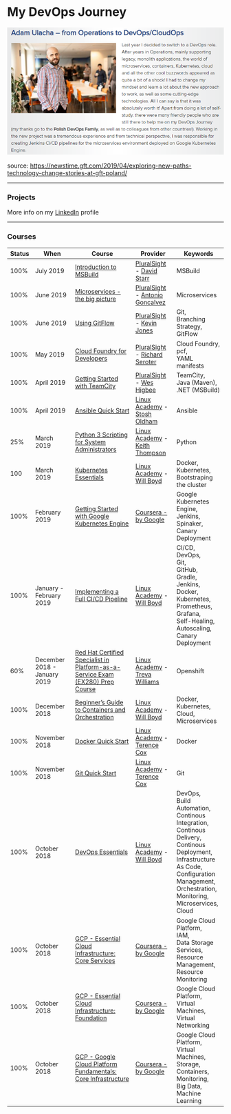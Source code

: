 # My DevOps Journey

![alt text](DevOps.png?raw=true)

source: https://newstime.gft.com/2019/04/exploring-new-paths-technology-change-stories-at-gft-poland/

---
### Projects
More info on my [LinkedIn](https://www.linkedin.com/in/adam-ulacha-3b96a75/) profile

---
### Courses

| Status   | When     | Course        | Provider      | Keywords           |     
| -------- | -------- | ------------- | ------------- | ------------------ |
|    100%           | July 2019  | [Introduction to MSBuild](https://app.pluralsight.com/library/courses/msbuild) | [PluralSight](https://pluralsight.com/) - [David Starr](https://app.pluralsight.com/profile/author/david-starr) | MSBuild |
|    100%           |  June 2019  | [Microservices - the big picture](https://app.pluralsight.com/library/courses/microservices-big-picture) | [PluralSight](https://pluralsight.com/) - [Antonio Goncalvez](https://antoniogoncalves.org/about/) | Microservices |
|    100%           | June 2019  | [Using GitFlow](https://app.pluralsight.com/library/courses/using-gitflow) | [PluralSight](https://pluralsight.com/) - [Kevin Jones](https://app.pluralsight.com/profile/author/kevin-jones) | Git,<br>Branching Strategy,<br>GitFlow |
|    100%           | May 2019  | [Cloud Foundry for Developers](https://app.pluralsight.com/library/courses/cloud-foundry-developers/) | [PluralSight](https://pluralsight.com/) - [Richard Seroter](https://seroter.wordpress.com/about/) | Cloud Foundry,<br>pcf,<br>YAML manifests |
|    100%           | April 2019  | [Getting Started with TeamCity](https://app.pluralsight.com/library/courses/teamcity-getting-started) | [PluralSight](https://pluralsight.com/) - [Wes Higbee](https://www.weshigbee.com/bio/) | TeamCity,<br>Java (Maven),<br>.NET (MSBuild) |
|    100%           | April 2019  | [Ansible Quick Start](https://linuxacademy.com/cp/modules/view/id/288) | [Linux Academy](https://linuxacademy.com/) - [Stosh Oldham](https://www.linkedin.com/in/stosh-c-oldham) | Ansible |
|    25%           | March 2019  | [Python 3 Scripting for System Administrators](https://linuxacademy.com/cp/modules/view/id/168) | [Linux Academy](https://linuxacademy.com/) - [Keith Thompson](https://linuxacademy.com/blog/linux-academy/employee-spotlight-keith-thompson-devops-training-architect/) | Python |
|    100           | March 2019  | [Kubernetes Essentials](https://linuxacademy.com/cp/modules/view/id/281) | [Linux Academy](https://linuxacademy.com/) - [Will Boyd](https://linuxacademy.com/blog/linuxacademy-com/behind-the-scenes/employee-spotlight-will-boyd-devops-training-architect/) | Docker,<br>Kubernetes,<br>Bootstraping the cluster  |
|    100%           | February 2019  | [Getting Started with Google Kubernetes Engine](https://www.coursera.org/learn/google-kubernetes-engine/home/welcome) | [Coursera - by Google](https://www.coursera.org/learn/google-kubernetes-engine/home/welcome) | Google Kubernetes Engine,<br>Jenkins,<br>Spinaker,<br>Canary Deployment |
|    100%           | January - February 2019  | [Implementing a Full CI/CD Pipeline](https://linuxacademy.com/devops/training/course/name/implementing-a-full-ci-cd-pipeline) | [Linux Academy](https://linuxacademy.com/) - [Will Boyd](https://linuxacademy.com/blog/linuxacademy-com/behind-the-scenes/employee-spotlight-will-boyd-devops-training-architect/) | CI/CD,<br>DevOps,<br>Git,<br>GitHub,<br>Gradle,<br>Jenkins,<br>Docker,<br>Kubernetes,<br>Prometheus,<br>Grafana,<br>Self-Healing,<br>Autoscaling,<br>Canary Deployment |
|    60%           | December 2018 - January 2019  | [Red Hat Certified Specialist in Platform-as-a-Service Exam (EX280) Prep Course](https://linuxacademy.com/cp/modules/view/id/149) | [Linux Academy](https://linuxacademy.com/) - [Treva Williams](https://www.openstack.org/community/speakers/profile/12618/treva-williams) | Openshift |
|     100%          | December 2018 | [Beginner’s Guide to Containers and Orchestration](https://linuxacademy.com/containers/training/course/name/beginners-guide-to-containers-and-orchestration) | [Linux Academy](https://linuxacademy.com/) - [Will Boyd](https://linuxacademy.com/blog/linuxacademy-com/behind-the-scenes/employee-spotlight-will-boyd-devops-training-architect/) | Docker,<br>Kubernetes,<br>Cloud,<br>Microservices |
|       100%        | November 2018 | [Docker Quick Start](https://linuxacademy.com/devops/training/course/name/docker-quick-start) | [Linux Academy](https://linuxacademy.com/) - [Terence Cox](https://linuxacademy.com/blog/linuxacademy-com/employee-spotlight-terry-cox/) | Docker
|       100%        | November 2018 | [Git Quick Start](https://linuxacademy.com/linux/training/course/name/git-quick-start) | [Linux Academy](https://linuxacademy.com/) - [Terence Cox](https://linuxacademy.com/blog/linuxacademy-com/employee-spotlight-terry-cox/) | Git
|       100%        | October 2018  | [DevOps Essentials](https://linuxacademy.com/devops/training/course/name/devops-essentials-2018) | [Linux Academy](https://linuxacademy.com/) - [Will Boyd](https://linuxacademy.com/blog/linuxacademy-com/behind-the-scenes/employee-spotlight-will-boyd-devops-training-architect/) | DevOps,<br>Build Automation,<br>Continous Integration,<br>Continous Delivery,<br>Continous Deployment,<br>Infrastructure As Code,<br>Configuration Management,<br>Orchestration,<br>Monitoring,<br>Microservices,<br>Cloud
|       100%        | October 2018  | [GCP - Essential Cloud Infrastructure: Core Services](https://www.coursera.org/learn/gcp-infrastructure-core-services) | [Coursera - by Google](https://www.coursera.org/programs/gcp-courses-gtm-sep18-u0w20) | Google Cloud Platform,<br>IAM,<br>Data Storage Services,<br>Resource Management,<br>Resource Monitoring |
|      100%         | October 2018  | [GCP - Essential Cloud Infrastructure: Foundation](https://www.coursera.org/learn/gcp-infrastructure-foundation)       | [Coursera - by Google](https://www.coursera.org/programs/gcp-courses-gtm-sep18-u0w20) | Google Cloud Platform,<br>Virtual Machines,<br>Virtual Networking|
|       100%        | October 2018  | [GCP - Google Cloud Platform Fundamentals: Core Infrastructure](https://www.coursera.org/learn/gcp-fundamentals)       | [Coursera - by Google](https://www.coursera.org/programs/gcp-courses-gtm-sep18-u0w20) | Google Cloud Platform,<br>Virtual Machines,<br>Storage,<br>Containers,<br>Monitoring,<br>Big Data,<br>Machine Learning |
